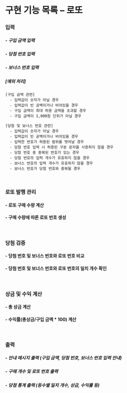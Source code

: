 # 구현 기능 목록 – 로또

### 입력
##### - 구입 금액 입력
##### - 당첨 번호 입력
##### - 보너스 번호 입력
##### [예외 처리] 
```
[구입 금액 관련]
  - 입력값이 숫자가 아닐 경우
  - 입력값이 빈 공백이거나 비어있을 경우
  - 구입 금액이 최대 허용 금액을 초과할 경우
  - 구입 금액이 1,000원 단위가 아닐 경우

[당첨 및 보너스 번호 관련]
  - 입력값이 숫자가 아닐 경우
  - 입력값이 빈 공백이거나 비어있을 경우
  - 입력한 번호가 허용된 범위를 벗어날 경우
  - 당첨 번호 입력 시 허용된 구분 문자를 사용하지 않을 경우
  - 당첨 번호 중 중복된 번호가 있는 경우
  - 당첨 번호의 입력 개수가 유효하지 않을 경우
  - 보너스 번호의 입력 개수가 유효하지 않을 경우
  - 보너스 번호가 당첨 번호와 중복될 경우   
```

<br>

### 로또 발행 관리
#### - 로또 구매 수량 계산
#### - 구매 수량에 따른 로또 번호 생성

<br>

### 당첨 검증
#### - 당첨 번호 및 보너스 번호와 로또 번호 비교
#### - 당첨 번호 및 보너스 번호와 로또 번호의 일치 개수 확인

<br>

### 상금 및 수익 계산
#### - 총 상금 계산
#### - 수익률(총상금/구입 금액 * 100) 계산

<br>

### 출력
##### - 안내 메시지 출력 (구입 금액, 당첨 번호, 보너스 번호 입력 안내)
##### - 구매 개수 및 로또 번호 출력
##### - 당첨 통계 출력 (등수별 일치 개수, 상금, 수익률 등)
